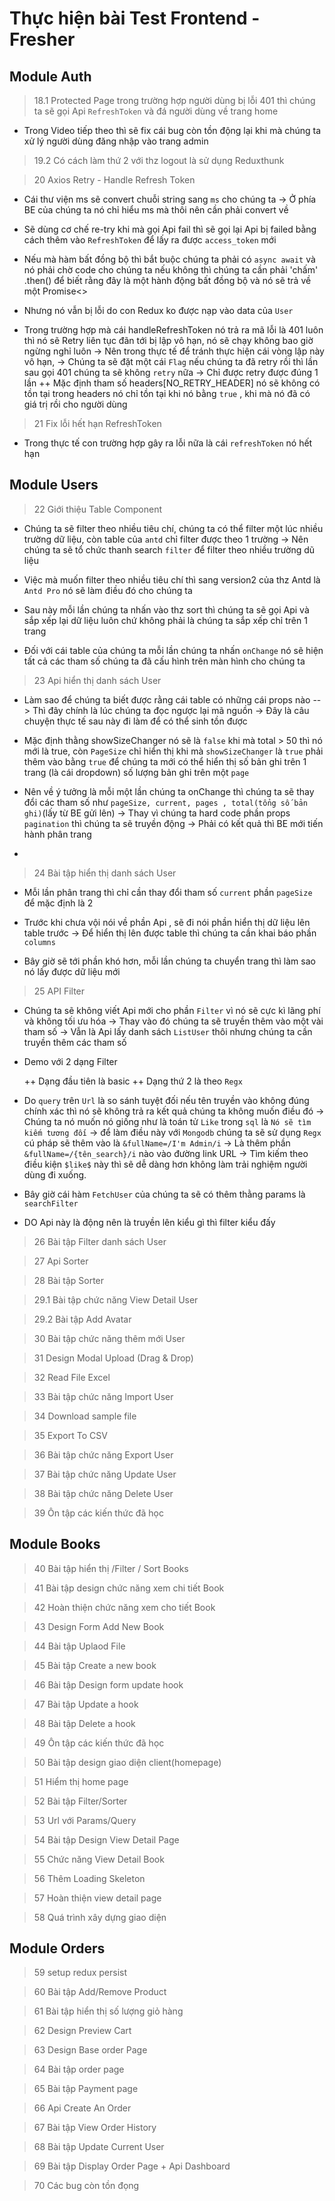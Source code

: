 # Thực hiện bài Test Frontend - Fresher

## Module Auth

> 18.1 Protected Page trong trường hợp người dùng bị lỗi 401 thì chúng ta sẽ gọi Api `RefreshToken` và đá người dùng về trang home

- Trong Video tiếp theo thì sẽ fix cái bug còn tồn động lại khi mà chúng ta xử lý người dùng đăng nhập vào trang admin

> 19.2 Có cách làm thứ 2 với thz logout là sử dụng Reduxthunk

> 20 Axios Retry - Handle Refresh Token

- Cái thư viện ms sẽ convert chuỗi string sang `ms` cho chúng ta -> Ở phía BE của chúng ta nó chỉ hiểu ms mà thôi nên cần phải convert về

- Sẽ dùng cơ chế re-try khi mà gọi Api fail thì sẽ gọi lại Api bị failed bằng cách thêm vào `RefreshToken` để lấy ra được `access_token` mới

- Nếu mà hàm bất đồng bộ thì bắt buộc chúng ta phải có `async await` và nó phải chờ code cho chúng ta nếu không thì chúng ta cần phải 'chấm' .then() để biết rằng đây là một hành động bất đồng bộ và nó sẽ trả về một Promise<>

- Nhưng nó vẫn bị lỗi do con Redux ko được nạp vào data của `User`

- Trong trường hợp mà cái handleRefreshToken nó trả ra mã lỗi là 401 luôn thì nó sẽ Retry liên tục đãn tới bị lập vô hạn, nó sẽ chạy không bao giờ ngừng nghỉ luôn -> Nên trong thực tế để tránh thực hiện cái vòng lập này vô hạn, -> Chúng ta sẽ đặt một cái `Flag` nếu chúng ta đã retry rồi thì lần sau gọi 401 chúng ta sẽ không `retry` nữa -> Chỉ được retry được đúng 1 lần
  ++ Mặc định tham số headers[NO_RETRY_HEADER] nó sẽ không có tồn tại trong headers nó chỉ tồn tại khi nó bằng `true` , khi mà nó đã có giá trị rồi
  cho người dùng

> 21 Fix lỗi hết hạn RefreshToken

- Trong thực tế con trường hợp gây ra lỗi nữa là cái `refreshToken` nó hết hạn

## Module Users

> 22 Giới thiệu Table Component

- Chúng ta sẽ filter theo nhiều tiêu chí, chúng ta có thể filter một lúc nhiều trường dữ liệu, còn table của `antd` chỉ filter được theo 1 trường -> Nên chúng ta sẽ tổ chức thanh search `filter` để filter theo nhiều trường dũ liệu

- Việc mà muốn filter theo nhiều tiêu chí thì sang version2 của thz Antd là `Antd Pro` nó sẽ làm điều đó cho chúng ta

- Sau này mỗi lần chúng ta nhấn vào thz sort thì chúng ta sẽ gọi Api và sắp xếp lại dữ liệu luôn chứ không phải là chúng ta sắp xếp chỉ trên 1 trang

- Đối với cái table của chúng ta mỗi lần chúng ta nhấn `onChange` nó sẽ hiện tất cả các tham số chúng ta đã cấu hình trên màn hình cho chúng ta

> 23 Api hiển thị danh sách User

- Làm sao để chúng ta biết được rằng cái table có những cái props nào --> Thì đây chính là lúc chúng ta đọc ngược lại mã nguồn -> Đây là câu chuyện thực tế sau này đi làm để có thể sinh tồn được

- Mặc định thằng showSizeChanger nó sẽ là `false` khi mà total > 50 thì nó mới là true, còn `PageSize` chỉ hiển thị khi mà `showSizeChanger` là `true` phải thêm vào bằng `true` để chúng ta mới có thể hiển thị số bản ghi trên 1 trang (là cái dropdown) số lượng bản ghi trên một `page`

- Nên về ý tưởng là mỗi một lần chúng ta onChange thì chúng ta sẽ thay đổi các tham số như `pageSize, current, pages , total(tổng số bản ghi)`(lấy từ BE gửi lên) -> Thay vì chúng ta hard code phần props `pagination` thì chúng ta sẽ truyền động -> Phải có kết quả thì BE mới tiến hành phân trang

-

> 24 Bài tập hiển thị danh sách User

- Mỗi lần phân trang thì chỉ cần thay đổi tham số `current` phần `pageSize` để mặc định là 2

- Trước khi chưa vội nói về phần Api , sẽ đi nói phần hiển thị dữ liệu lên table trước -> Để hiển thị lên được table thì chúng ta cần khai báo phần `columns`

- Bây giờ sẽ tới phần khó hơn, mỗi lần chúng ta chuyển trang thì làm sao nó lấy được dữ liệu mới

> 25 API Filter

- Chúng ta sẽ không viết Api mới cho phần `Filter` vì nó sẽ cực kì lãng phí và không tối ưu hóa -> Thay vào đó chúng ta sẽ truyền thêm vào một vài tham số -> Vẫn là Api lấy danh sách `ListUser` thôi nhưng chúng ta cần truyền thêm các tham số

- Demo với 2 dạng Filter

  ++ Dạng đầu tiên là basic
  ++ Dạng thứ 2 là theo `Regx`

- Do `query` trên `Url` là so sánh tuyệt đối nếu tên truyền vào không đúng chính xác thì nó sẽ không trả ra kết quả chúng ta không muốn điều đó -> Chúng ta nó muốn nó giống như là toán tử `Like` trong `sql` là `Nó sẽ tìm kiếm tương đối` -> để làm điều này với `Mongodb` chúng ta sẽ sử dụng `Regx` cú pháp sẽ thêm vào là `&fullName=/I'm Admin/i` -> Là thêm phần `&fullName=/{tên_search}/i` nào vào đường link URL -> Tìm kiếm theo điều kiện `$like$` này thì sẽ dễ dàng hơn không làm trải nghiệm người dùng đi xuống.

- Bây giờ cái hàm `FetchUser` của chúng ta sẽ có thêm thằng params là `searchFilter`

- DO Api này là động nên là truyền lên kiểu gì thì filter kiểu đấy

> 26 Bài tập Filter danh sách User

> 27 Api Sorter

> 28 Bài tập Sorter

> 29.1 Bài tập chức năng View Detail User

> 29.2 Bài tập Add Avatar

> 30 Bài tập chức năng thêm mới User

> 31 Design Modal Upload (Drag & Drop)

> 32 Read File Excel

> 33 Bài tập chức năng Import User

> 34 Download sample file

> 35 Export To CSV

> 36 Bài tập chức năng Export User

> 37 Bài tập chức năng Update User

> 38 Bài tập chức năng Delete User

> 39 Ôn tập các kiến thức đã học

## Module Books

> 40 Bài tập hiển thị /Filter / Sort Books

> 41 Bài tập design chức năng xem chi tiết Book

> 42 Hoàn thiện chức năng xem cho tiết Book

> 43 Design Form Add New Book

> 44 Bài tập Uplaod File

> 45 Bài tập Create a new book

> 46 Bài tập Design form update hook

> 47 Bài tập Update a hook

> 48 Bài tập Delete a hook

> 49 Ôn tập các kiến thức đã học

> 50 Bài tập design giao diện client(homepage)

> 51 Hiểm thị home page

> 52 Bài tập Filter/Sorter

> 53 Url với Params/Query

> 54 Bài tập Design View Detail Page

> 55 Chức năng View Detail Book

> 56 Thêm Loading Skeleton

> 57 Hoàn thiện view detail page

> 58 Quá trình xây dựng giao diện

## Module Orders

> 59 setup redux persist

> 60 Bài tập Add/Remove Product

> 61 Bài tập hiển thị số lượng giỏ hàng

> 62 Design Preview Cart

> 63 Design Base order Page

> 64 Bài tập order page

> 65 Bài tập Payment page

> 66 Api Create An Order

> 67 Bài tập View Order History

> 68 Bài tập Update Current User

> 69 Bài tập Display Order Page + Api Dashboard

> 70 Các bug còn tồn đọng
